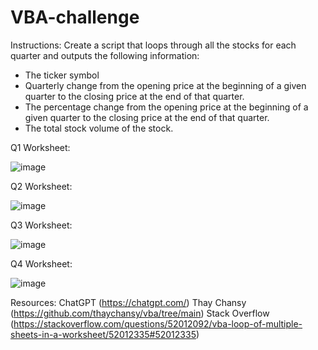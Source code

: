 # VBA-challenge
Instructions:
Create a script that loops through all the stocks for each quarter and outputs the following information:
- The ticker symbol
- Quarterly change from the opening price at the beginning of a given quarter to the closing price at the end of that quarter.
- The percentage change from the opening price at the beginning of a given quarter to the closing price at the end of that quarter.
- The total stock volume of the stock. 

Q1 Worksheet:

![image](https://github.com/user-attachments/assets/b66e2e86-e276-4ebb-a29e-92f88c3b1de5)

Q2 Worksheet:

![image](https://github.com/user-attachments/assets/bf635401-fd68-4073-92fe-4cc563f23a3f)

Q3 Worksheet:

![image](https://github.com/user-attachments/assets/9eafd068-3c4b-4f44-a271-c17455e565f4)

Q4 Worksheet:

![image](https://github.com/user-attachments/assets/01146db0-a196-4e32-9993-c4cbf3e41130)


Resources:
ChatGPT (https://chatgpt.com/)
Thay Chansy (https://github.com/thaychansy/vba/tree/main)
Stack Overflow (https://stackoverflow.com/questions/52012092/vba-loop-of-multiple-sheets-in-a-worksheet/52012335#52012335)
